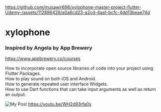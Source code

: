 

https://github.com/musawir696/xylophone-master-project-flutter-Udemy-/assets/112896428/a0a6cd23-a2cd-4aa1-bcfc-4dd13beae74d

# xylophone
### Inspired by Angela by App Brewery
https://www.appbrewery.co/courses

How to incorporate open source libraries of code into your project using Flutter Packages.  
How to play sound on both iOS and Android.  
How to generate repeated user interface Widgets.  
How to use Dart functions that can take input arguments as well as return an output.  

![My Post](https://user-images.githubusercontent.com/16830594/134807338-cc6df9e7-06bb-4e0b-baf7-9f07e3ef8770.png)
https://youtu.be/WH2d93rfa0s
